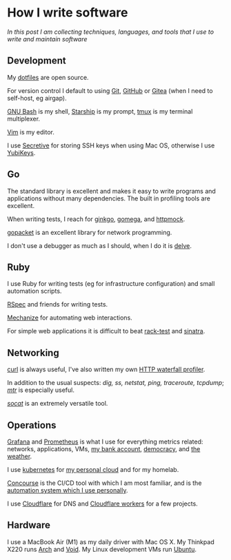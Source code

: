 # How I write software

_In this post I am collecting techniques, languages, and tools that I use to
write and maintain software_

## Development

My [dotfiles](https://github.com/tlwr/dotfiles) are open source.

For version control I default to using
[Git](https://git-scm.com),
[GitHub](https://www.github.com/tlwr)
or [Gitea](https://gitea.io/) (when I need to self-host, eg airgap).

[GNU Bash](https://www.gnu.org/software/bash/) is my shell,
[Starship](https://starship.rs) is my prompt,
[tmux](https://github.com/tmux/tmux) is my terminal multiplexer.

[Vim](https://www.vim.org) is my editor.

I use [Secretive](https://github.com/maxgoedjen/secretive) for storing SSH keys
when using Mac OS, otherwise I use [YubiKeys](https://www.yubico.com).

## Go

The standard library is excellent and makes it easy to write programs and
applications without many dependencies. The built in profiling tools are excellent.

When writing tests, I reach for [ginkgo](https://onsi.github.io/ginkgo/),
[gomega](https://onsi.github.io/gomega/), and
[httpmock](https://github.com/jarcoal/httpmock).

[gopacket](https://github.com/google/gopacket) is an excellent library for
network programming.

I don't use a debugger as much as I should, when I do it is
[delve](https://github.com/go-delve/delve).

## Ruby

I use Ruby for writing tests (eg for infrastructure configuration) and small
automation scripts.

[RSpec](https://rspec.info) and friends for writing tests.

[Mechanize](https://github.com/sparklemotion/mechanize) for automating web
interactions.

For simple web applications it is difficult to beat
[rack-test](https://github.com/rack/rack-test) and
[sinatra](https://sinatrarb.com).

## Networking

[curl](https://curl.se) is always useful, I've also written my own [HTTP
waterfall profiler](https://github.com/tlwr/operator-tools#http).

In addition to the usual suspects:
_dig, ss, netstat, ping, traceroute, tcpdump_;
[_mtr_](https://www.bitwizard.nl/mtr/) is especially useful.

[_socat_](https://linux.die.net/man/1/socat) is an extremely versatile tool.

## Operations

[Grafana](https://grafana.com) and [Prometheus](https://prometheus.io)
is what I use for everything metrics related:
networks, applications, VMs,
[my bank account](https://github.com/tlwr/monzo-exporter), 
[democracy](https://github.com/tlwr/petitions-exporter),
and [the weather](https://github.com/tlwr/weather-exporter).

I use [kubernetes](https://kubernetes.io) for [my personal
cloud](https://www.tobys.cloud) and for my homelab.

[Concourse](https://concourse-ci.org)
is the CI/CD tool with which I am most familiar, and is the
[automation system which I use personally](https://concourse.tobys.cloud).

I use
[Cloudflare](https://cloudflare.com) for DNS
and [Cloudflare workers](https://workers.cloudflare.com) for a few projects.

## Hardware

I use a MacBook Air (M1) as my daily driver with Mac OS X.  My Thinkpad X220
runs [Arch](https://archlinux.org) and [Void](https://voidlinux.org). My Linux
development VMs run [Ubuntu](https://ubuntu.com).
